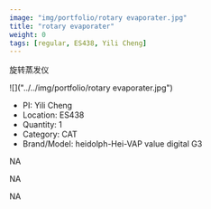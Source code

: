 ```yaml
---
image: "img/portfolio/rotary evaporater.jpg"
title: "rotary evaporater"
weight: 0
tags: [regular, ES438, Yili Cheng]
---
```


旋转蒸发仪

<!--more-->

![]("../../img/portfolio/rotary evaporater.jpg")

- PI: Yili Cheng
- Location: ES438
- Quantity: 1
- Category: CAT
- Brand/Model: heidolph-Hei-VAP value digital G3

NA

NA

NA
